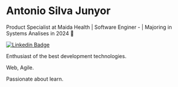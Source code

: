 # Antonio Silva Junyor 

Product Specialist at Maida Health | Software Enginer - | Majoring in Systems Analises in 2024 :tada:
 
[![Linkedin Badge](https://img.shields.io/badge/-Antonio%20Silva%20Junyor-A16AE8?style=flat-square&logo=Linkedin&logoColor=white&link=https://www.linkedin.com/in/antonio-silva-junyor-9344a1a0//)](https://www.linkedin.com/in/antonio-silva-junyor-9344a1a0//) 


Enthusiast of the best development technologies.

Web, Agile.

Passionate about learn.







